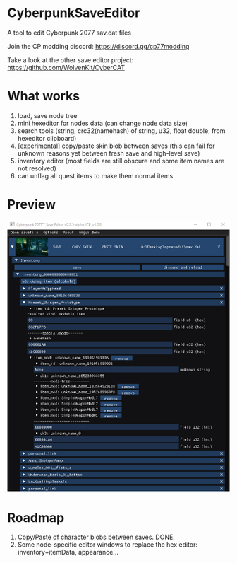 # CyberpunkSaveEditor
A tool to edit Cyberpunk 2077 sav.dat files

Join the CP modding discord: https://discord.gg/cp77modding

Take a look at the other save editor project: https://github.com/WolvenKit/CyberCAT

# What works
1) load, save node tree
2) mini hexeditor for nodes data (can change node data size)
3) search tools (string, crc32(namehash) of string, u32, float double, from hexeditor clipboard)
4) [experimental] copy/paste skin blob between saves
    (this can fail for unknown reasons yet between fresh save and high-level save)
5) inventory editor (most fields are still obscure and some item names are not resolved)
6) can unflag all quest items to make them normal items

# Preview
![](./preview.png)

# Roadmap
1) Copy/Paste of character blobs between saves. DONE.
2) Some node-specific editor windows to replace the hex editor: inventory+itemData, appearance... 
